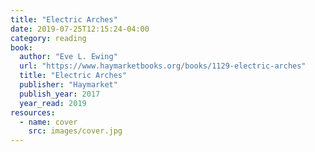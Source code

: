 ```yaml
---
title: "Electric Arches"
date: 2019-07-25T12:15:24-04:00
category: reading
book:
  author: "Eve L. Ewing"
  url: "https://www.haymarketbooks.org/books/1129-electric-arches"
  title: "Electric Arches"
  publisher: "Haymarket"
  publish_year: 2017
  year_read: 2019
resources:
  - name: cover
    src: images/cover.jpg
---
```


